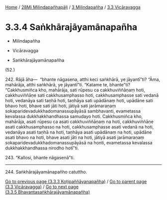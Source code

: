 
[Home](/) / [28Mi Milindapañhapāḷi](../...md) / [3 Milindapañha](...md) / [3.3 Vicāravagga](../28Mi/3/3.3.md)

# 3.3.4 Saṅkhārajāyamānapañha

* Milindapañha

* Vicāravagga

* Saṅkhārajāyamānapañha

(52.)

242\. Rājā āha—  “bhante nāgasena, atthi keci saṅkhārā, ye jāyantī”ti? “Āma, mahārāja, atthi saṅkhārā, ye jāyantī”ti. “Katame te, bhante”ti? “Cakkhusmiñca kho, mahārāja, sati rūpesu ca cakkhuviññāṇaṃ hoti, cakkhuviññāṇe sati cakkhusamphasso hoti, cakkhusamphasse sati vedanā hoti, vedanāya sati taṇhā hoti, taṇhāya sati upādānaṃ hoti, upādāne sati bhavo hoti, bhave sati jāti hoti, jātiyā sati jarāmaraṇaṃ sokaparidevadukkhadomanassupāyāsā sambhavanti, evametassa kevalassa dukkhakkhandhassa samudayo hoti. Cakkhusmiñca kho, mahārāja, asati rūpesu ca asati cakkhuviññāṇaṃ na hoti, cakkhuviññāṇe asati cakkhusamphasso na hoti, cakkhusamphasse asati vedanā na hoti, vedanāya asati taṇhā na hoti, taṇhāya asati upādānaṃ na hoti, upādāne asati bhavo na hoti, bhave asati jāti na hoti, jātiyā asati jarāmaraṇaṃ sokaparidevadukkhadomanassupāyāsā na honti, evametassa kevalassa dukkhakkhandhassa nirodho hotī”ti.

243\. “Kallosi, bhante nāgasenā”ti.

---

244\. Saṅkhārajāyamānapañho catuttho.



[Go to previous page (3.3.3 Koṭipaññāyanapañha)](3.3.3.md) / [Go to parent page (3.3 Vicāravagga)](../28Mi/3/3.3.md) / [Go to next page (3.3.5 Bhavantasaṅkhārajāyamānapañha)](3.3.5.md)


